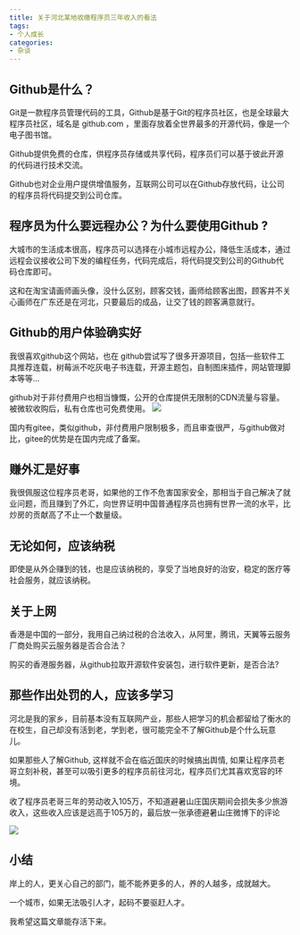 ```yaml
---
title: 关于河北某地收缴程序员三年收入的看法
tags:
- 个人成长
categories:
- 杂谈
---
```



## Github是什么？

Git是一款程序员管理代码的工具，Github是基于Git的程序员社区，也是全球最大程序员社区，域名是 github.com ，里面存放着全世界最多的开源代码，像是一个电子图书馆。

Github提供免费的仓库，供程序员存储或共享代码，程序员们可以基于彼此开源的代码进行技术交流。

Github也对企业用户提供增值服务，互联网公司可以在Github存放代码，让公司的程序员将代码提交到公司仓库。


## 程序员为什么要远程办公？为什么要使用Github ?

大城市的生活成本很高，程序员可以选择在小城市远程办公，降低生活成本，通过远程会议接收公司下发的编程任务，代码完成后，将代码提交到公司的Github代码仓库即可。

这和在淘宝请画师画头像，没什么区别，顾客交钱，画师给顾客出图，顾客并不关心画师在广东还是在河北，只要最后的成品，让交了钱的顾客满意就行。

## Github的用户体验确实好

我很喜欢github这个网站，也在 github尝试写了很多开源项目，包括一些软件工具推荐连载，树莓派不吃灰电子书连载，开源主题包，自制图床插件，网站管理脚本等等... 

github对于非付费用户也相当慷慨，公开的仓库提供无限制的CDN流量与容量。被微软收购后，私有仓库也可免费使用。
![](https://cdn.fangyuanxiaozhan.com/assets/1695789956800srnEib2c.png)

国内有gitee，类似github，非付费用户限制极多，而且审查很严，与github做对比，gitee的优势是在国内完成了备案。




## 赚外汇是好事

我很佩服这位程序员老哥，如果他的工作不危害国家安全，那相当于自己解决了就业问题，而且赚到了外汇，向世界证明中国普通程序员也拥有世界一流的水平，比炒房的贡献高了不止一个数量级。

## 无论如何，应该纳税

即使是从外企赚到的钱，也是应该纳税的，享受了当地良好的治安，稳定的医疗等社会服务，就应该纳税。

## 关于上网

香港是中国的一部分，我用自己纳过税的合法收入，从阿里，腾讯，天翼等云服务厂商处购买云服务器是否合合法？

购买的香港服务器，从github拉取开源软件安装包，进行软件更新，是否合法?


## 那些作出处罚的人，应该多学习

河北是我的家乡，目前基本没有互联网产业，那些人把学习的机会都留给了衡水的在校生，自己却没有活到老，学到老，很可能完全不了解Github是个什么玩意儿。

如果那些人了解Github, 这样就不会在临近国庆的时候搞出舆情,  如果让程序员老哥立刻补税，甚至可以吸引更多的程序员前往河北，程序员们尤其喜欢宽容的环境。

收了程序员老哥三年的劳动收入105万，不知道避暑山庄国庆期间会损失多少旅游收入，这些收入应该是远高于105万的，最后放一张承德避暑山庄微博下的评论

![](https://cdn.fangyuanxiaozhan.com/assets/1695791020700tcfPP88n.png)


## 小结

岸上的人，更关心自己的部门，能不能养更多的人，养的人越多，成就越大。

一个城市，如果无法吸引人才，起码不要驱赶人才。

我希望这篇文章能存活下来。
